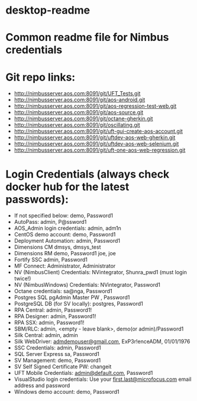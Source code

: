 # desktop-readme
# Common readme file for Nimbus credentials

# Git repo links:
- http://nimbusserver.aos.com:8091/git/UFT_Tests.git
- http://nimbusserver.aos.com:8091/git/aos-android.git
- http://nimbusserver.aos.com:8091/git/aos-regression-test-web.git
- http://nimbusserver.aos.com:8091/git/aos-source.git
- http://nimbusserver.aos.com:8091/git/octane-gherkin.git
- http://nimbusserver.aos.com:8091/git/oscillating.git
- http://nimbusserver.aos.com:8091/git/uft-gui-create-aos-account.git
- http://nimbusserver.aos.com:8091/git/uftdev-aos-web-gherkin.git
- http://nimbusserver.aos.com:8091/git/uftdev-aos-web-selenium.git
- http://nimbusserver.aos.com:8091/git/uft-one-aos-web-regression.git

# Login Credentials (always check docker hub for the latest passwords):
- If not specified below:		      demo, Password1
- AutoPass:			                  admin, P@ssword1
- AOS_Admin login credentials:		admin, adm1n
- CentOS demo account:			      demo, Password1
- Deployment Automation:		      admin, Password1
- Dimensions CM				            dmsys, dmsys_test
- Dimensions RM				            demo, Password1		joe, joe
- Fortify SSC				              admin, Password1	
- MF Connect:				              Administrator, Administrator
- NV (NimbusClient) Credentials:	NVintegrator, Shunra_pwd1 (must login twice!)
- NV (NimbusWindows) Credentials:	NVintegrator, Password1
- Octane credentials:			        sa@nga, Password1 
- Postgres SQL pgAdmin Master PW	<blank>, Password1
- PostgreSQL DB (for SV locally):	postgres, Password1
- RPA Central:				            admin, Password1!
- RPA Designer:				            admin, Password1!
- RPA SSX:				                admin, Password1!
- SBM/RLC:				                admin, <empty - leave blank>, demo(or admin)/Password1
- Silk Central:				            admin, admin
- Silk WebDriver:			            admdemouser@gmail.com, ExP3r!enceADM, 01/01/1976
- SSC Credentials:			          admin, Password1
- SQL Server Express		 	        sa, Password1
- SV Management:			            demo, Password1
- SV Self Signed Certificate PW:	changeit
- UFT Mobile Credentials:		      admin@default.com, Password1
- VisualStudio login credentials: Use your first.last@microfocus.com email address and password
- Windows demo account:			      demo, Password1
